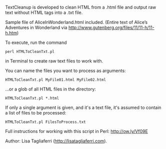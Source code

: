 TextCleanup is developed to clean HTML from a .html file and output raw text without HTML tags into a .txt file. 

Sample file of AliceInWonderland.html included.
(Entire text of Alice’s Adventures in Wonderland via http://www.gutenberg.org/files/11/11-h/11-h.htm) 

To execute, run the command

`perl HTMLToCleanTxt.pl`

in Terminal to create raw text files to work with.

You can name the files you want to process as arguments:

`HTMLToCleanTxt.pl MyFile01.html MyFile02.html`

…or a glob of all HTML files in the directory:

`HTMLToCleanTxt.pl *.html`

If only a single argument is given, and it's a text file, it's assumed to contain a list of files to be processed:

`HTMLToCleanTxt.pl FilesToProcess.txt`

Full instructions for working with this script in Perl: http://ow.ly/Vf09E

Author: Lisa Tagliaferri (http://lisatagliaferri.com).
